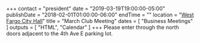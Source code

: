 +++
contact = "president"
date = "2019-03-19T19:00:00-05:00"
publishDate = "2018-02-01T01:00:00-06:00"
endTime = ""
location = "[West Fargo City Hall](/places/west-fargo-city-hall/)"
title = "March Club Meeting"
dates = [ "Business Meetings" ]
outputs = [ "HTML", "Calendar" ]
+++
Please enter through the north
doors adjacent to the 4th Ave E parking lot.
